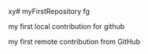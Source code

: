 xy# myFirstRepository
fg

my first local contribution for github

my first remote contribution from GitHub
